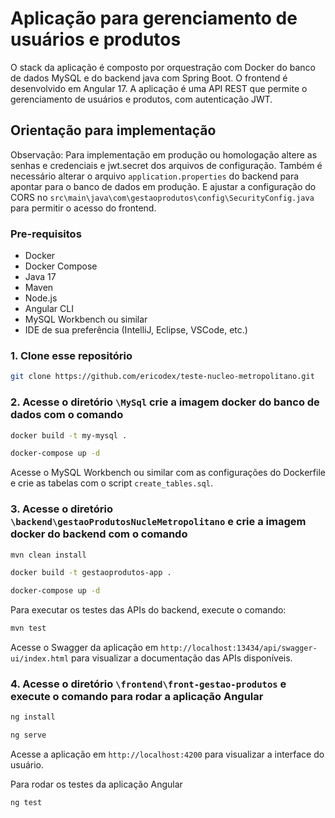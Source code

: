 # Aplicação para gerenciamento de usuários e produtos

O stack da aplicação é composto por orquestração com Docker do banco de dados MySQL e do backend java com Spring Boot. O frontend é desenvolvido em Angular 17. A aplicação é uma API REST que permite o gerenciamento de usuários e produtos, com autenticação JWT.

## Orientação para implementação

Observação: Para implementação em produção ou homologação altere as senhas e credenciais e jwt.secret dos arquivos de configuração. Também é necessário alterar o arquivo `application.properties` do backend para apontar para o banco de dados em produção. E ajustar a configuração do CORS no `src\main\java\com\gestaoprodutos\config\SecurityConfig.java` para permitir o acesso do frontend.

### Pre-requisitos

- Docker
- Docker Compose
- Java 17
- Maven
- Node.js
- Angular CLI
- MySQL Workbench ou similar
- IDE de sua preferência (IntelliJ, Eclipse, VSCode, etc.)

### 1. Clone esse repositório

```bash
git clone https://github.com/ericodex/teste-nucleo-metropolitano.git
```

### 2. Acesse o diretório `\MySql` crie a imagem docker do banco de dados com o comando

```bash
docker build -t my-mysql .
```

```bash
docker-compose up -d
```

Acesse o MySQL Workbench ou similar com as configurações do Dockerfile e crie as tabelas com o script `create_tables.sql`.

### 3. Acesse o diretório `\backend\gestaoProdutosNucleMetropolitano` e crie a imagem docker do backend com o comando

```bash
mvn clean install
```

```bash
docker build -t gestaoprodutos-app .
```

```bash
docker-compose up -d
```

Para executar os testes das APIs do backend, execute o comando:

```bash
mvn test
```

Acesse o Swagger da aplicação em `http://localhost:13434/api/swagger-ui/index.html` para visualizar a documentação das APIs disponíveis.

### 4. Acesse o diretório `\frontend\front-gestao-produtos` e execute o comando para rodar a aplicação Angular

```bash
ng install
```

```bash
ng serve
```

Acesse a aplicação em `http://localhost:4200` para visualizar a interface do usuário.

Para rodar os testes da aplicação Angular

```bash
ng test
```
